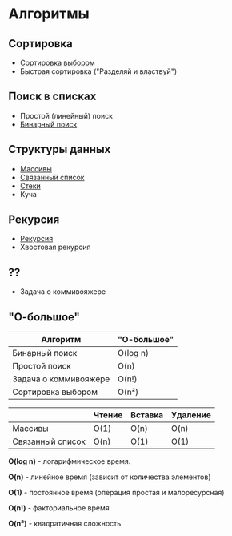 # Алгоритмы

## Сортировка
* [Сортировка выбором](https://github.com/PollyVern/PVAlgorithmsSwift/blob/main/Algorithms/SelectionSort.md)
* Быстрая сортировка ("Разделяй и властвуй")

## Поиск в списках
* Простой (линейный) поиск
* [Бинарный поиск](https://github.com/PollyVern/PVAlgorithmsSwift/blob/main/Algorithms/BinarySearch.md)

## Структуры данных
* [Массивы](https://github.com/PollyVern/PVAlgorithmsSwift/blob/fbc683cb9b8acdf097a1a3fd95371f73d9928a61/Algorithms/ArrayList.md)
* [Связанный список](https://github.com/PollyVern/PVAlgorithmsSwift/blob/main/Algorithms/LinkedList.md)
* [Стеки](https://github.com/PollyVern/PVAlgorithmsSwift/blob/d308fc76dde3a14feb829beac3b1eed5b0b3e294/Algorithms/Stack.md)
* Куча

## Рекурсия
* [Рекурсия](https://github.com/PollyVern/PVAlgorithmsSwift/blob/13982fc3e00f8aa94309f2299b818170d7d1ebb1/Algorithms/Recursion.md)
* Хвостовая рекурсия

## ??
* Задача о коммивояжере


## "О-большое"
| Алгоритм  | "О-большое" |
| ------------- | ------------- |
| Бинарный поиск  | O(log n)  |
| Простой поиск | O(n) |
| Задача о коммивояжере | O(n!) |
| Сортировка выбором | O(n²) |


|   | Чтение | Вставка | Удаление |
| ------------- | ------------- | ------------- | ------------- |
| Массивы | O(1) | O(n)| O(n) |
| Связанный список | O(n) | O(1)| O(1) |

__O(log n)__ - логарифмическое время.

__O(n)__ - линейное время (зависит от количества элементов)

__O(1)__ - постоянное время (операция простая и малоресурсная)

__O(n!)__ - факториальное время

__O(n²)__ - квадратичная сложность

